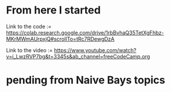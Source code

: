 # From here I started 

Link to the code := https://colab.research.google.com/drive/1rbBvhaQ35TetXgFhbz-MKrMWmAUrpxjQ#scrollTo=tRc7RDewgDzA

Link to the video := https://www.youtube.com/watch?v=i_LwzRVP7bg&t=3345s&ab_channel=freeCodeCamp.org

# pending from Naive Bays topics
